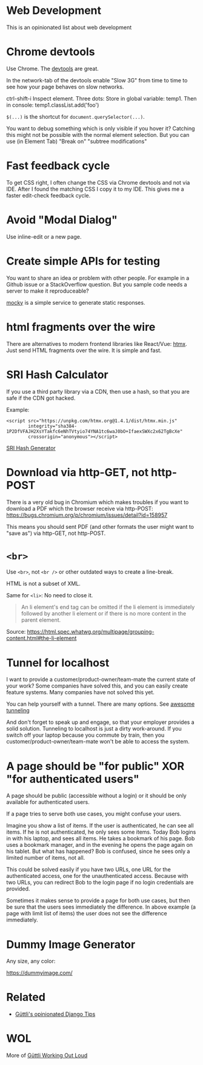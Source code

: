 # Web Development

This is an opinionated list about web development

# Chrome devtools

Use Chrome. The [devtools](https://developer.chrome.com/docs/devtools) are great.

In the network-tab of the devtools enable "Slow 3G" from time to time to see how your page behaves on slow networks.

ctrl-shift-i Inspect element. Three dots: Store in global variable: temp1. Then in console: temp1.classList.add('foo')

`$(...)` is the shortcut for `document.querySelector(...)`.

You want to debug something which is only visible if you hover it? Catching this might not be possible with the normal element selection. But you can use (in Element Tab) "Break on" "subtree modifications"

# Fast feedback cycle

To get CSS right, I often change the CSS via Chrome devtools and not via IDE. After I found the matching CSS I copy it to my IDE. This
gives me a faster edit-check feedback cycle.

# Avoid "Modal Dialog"

Use inline-edit or a new page.

# Create simple APIs for testing

You want to share an idea or problem with other people. For example in a Github issue or a
StackOverflow question. But you sample code needs a server to make it reproduceable?

[mocky](https://designer.mocky.io/) is a simple service to generate static responses.

# html fragments over the wire

There are alternatives to modern frontend libraries like React/Vue: [htmx](//htmx.org). Just
send HTML fragments over the wire. It is simple and fast.

# SRI Hash Calculator

If you use a third party library via a CDN, then use a hash, so that you are safe if the CDN got hacked.

Example:

```
<script src="https://unpkg.com/htmx.org@1.4.1/dist/htmx.min.js" 
        integrity="sha384-1P2DfVFAJH2XsYTakfc6eNhTVtyio74YNA1tc6waJ0bO+IfaexSWXc2x62TgBcXe" 
        crossorigin="anonymous"></script>
```

[SRI Hash Generator](https://www.srihash.org/)

# Download via http-GET, not http-POST

There is a very old bug in Chromium which makes troubles if you want to download a PDF
which the browser receive via http-POST: https://bugs.chromium.org/p/chromium/issues/detail?id=158957

This means you should sent PDF (and other formats the user might want to "save as") via http-GET, not http-POST.

# `<br>`

Use `<br>`, not `<br />` or other outdated ways to create a line-break.

HTML is not a subset of XML.

Same for `<li>`: No need to close it.

> An li element's end tag can be omitted if the li element is immediately followed by another li element or if there is no more content in the parent element.

Source: https://html.spec.whatwg.org/multipage/grouping-content.html#the-li-element

# Tunnel for localhost

I want to provide a customer/product-owner/team-mate the current state of your work? Some companies have solved this, and you can easily create feature systems. Many companies have not solved this yet.

You can help yourself with a tunnel. There are many options. See [awesome tunneling](https://github.com/anderspitman/awesome-tunneling)

And don't forget to speak up and engage, so that your employer provides a solid solution. Tunneling to localhost is just a dirty work-around. If you switch off your laptop because you commute by train, then you customer/product-owner/team-mate  won't be able to access the system.


# A page should be "for public" XOR "for authenticated users"

A page should be public (accessible without a login) or it should be only available for authenticated users.

If a page tries to serve both use cases, you might confuse your users.

Imagine you show a list of items. If the user is authenticated, he can see all items. If he is not authenticated,
he only sees some items. Today Bob logins in with his laptop, and sees all items. He takes a bookmark of his page. Bob
uses a bookmark manager, and in the evening he opens the page again on his tablet. But what has happened? Bob is
confused, since he sees only a limited number of items, not all.

This could be solved easily if you have two URLs, one URL for the authenticated access, one for the unauthenticated access. Because
with two URLs, you can redirect Bob to the login page if no login credentials are provided.

Sometimes it makes sense to provide a page for both use cases, but then be sure that the users sees immediately the difference. In above
example (a page with limit list of items) the user does not see the difference immediately.



# Dummy Image Generator

Any size, any color:

https://dummyimage.com/


# Related

* [Güttli's opinionated Django Tips](https://github.com/guettli/django-tips)

# WOL

More of [Güttli Working Out Loud](https://github.com/guettli/wol)

